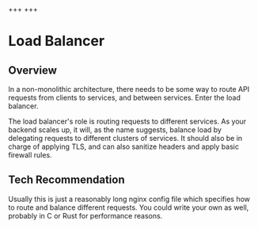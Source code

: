 +++
+++

# Load Balancer

## Overview

In a non-monolithic architecture, there needs to be some way to route API requests from clients to services, and between services.
Enter the load balancer.

The load balancer's role is routing requests to different services.
As your backend scales up, it will, as the name suggests, balance load by delegating requests to different clusters of services.
It should also be in charge of applying TLS, and can also sanitize headers and apply basic firewall rules.

## Tech Recommendation

Usually this is just a reasonably long nginx config file which specifies how to route and balance different requests.
You could write your own as well, probably in C or Rust for performance reasons.
